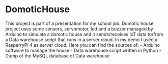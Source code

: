 # DomoticHouse
This project is part of a presentation for my school job.   Domotic house project uses some sensors, servomotor, led and a buzzer managed by Arduino to simulate a domotic house and it sends/receives IoT data to/from  a Data warehouse script that runs in a server cloud. In my demo I used a RasperryPi 4 as server cloud.   Here you can find the sources of:  - Arduino software to manage the house  - Data warehouse script written in Python   - Dump of the MySQL database of Data warehouse
